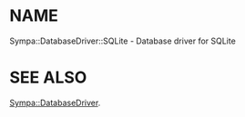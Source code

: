 # NAME

Sympa::DatabaseDriver::SQLite - Database driver for SQLite

# SEE ALSO

[Sympa::DatabaseDriver](./Sympa::DatabaseDriver.3.md).
